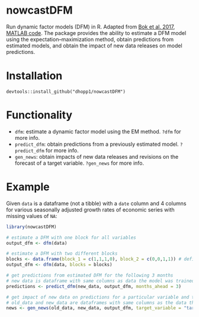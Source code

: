 
# nowcastDFM
Run dynamic factor models (DFM) in R. Adapted from [Bok et al. 2017](https://www.newyorkfed.org/medialibrary/media/research/staff_reports/sr830.pdf), [MATLAB code](https://github.com/FRBNY-TimeSeriesAnalysis/Nowcasting). The package provides the ability to estimate a DFM model using the expectation–maximization method, obtain predictions from estimated models, and obtain the impact of new data releases on model predictions.

# Installation
`devtools::install_github("dhopp1/nowcastDFM")`

# Functionality
- `dfm`: estimate a dynamic factor model using the EM method. `?dfm` for more info.
- `predict_dfm`: obtain predictions from a previously estimated model. `?predict_dfm` for more info.
- `gen_news`: obtain impacts of new data releases and revisions on the forecast of a target variable. `?gen_news` for more info.

# Example
Given `data` is a dataframe (not a tibble) with a `date` column  and 4 columns for various seasonally adjusted growth rates of economic series with missing values of `NA`:
```R
library(nowcastDFM)

# estimate a DFM with one block for all variables
output_dfm <- dfm(data) 

# estimate a DFM with two different blocks
blocks <- data.frame(block_1 = c(1,1,1,0), block_2 = c(0,0,1,1)) # defining two blocks
output_dfm <- dfm(data, blocks = blocks)

# get predictions from estimated DFM for the following 3 months
# new data is dataframe with same columns as data the model was trained on, but newer data
predictions <- predict_dfm(new_data, output_dfm, months_ahead = 3)

# get impact of new data on predictions for a particular variable and time period
# old_data and new_data are dataframes with same columns as the data the model was trained on, but with older and newer data
news <- gen_news(old_data, new_data, output_dfm, target_variable = "target_name", target_period = "2020-01-01")
```
